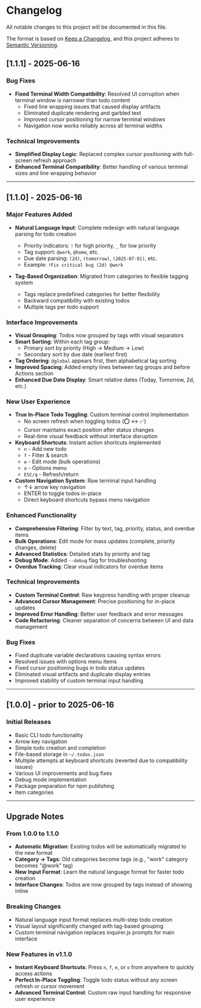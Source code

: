 # Changelog

All notable changes to this project will be documented in this file.

The format is based on [Keep a Changelog](https://keepachangelog.com/en/1.0.0/),
and this project adheres to [Semantic Versioning](https://semver.org/spec/v2.0.0.html).

## [1.1.1] - 2025-06-16

### Bug Fixes
- **Fixed Terminal Width Compatibility**: Resolved UI corruption when terminal window is narrower than todo content
  - Fixed line wrapping issues that caused display artifacts
  - Eliminated duplicate rendering and garbled text
  - Improved cursor positioning for narrow terminal windows
  - Navigation now works reliably across all terminal widths

### Technical Improvements
- **Simplified Display Logic**: Replaced complex cursor positioning with full-screen refresh approach
- **Enhanced Terminal Compatibility**: Better handling of various terminal sizes and line wrapping behavior

---

## [1.1.0] - 2025-06-16

### Major Features Added
- **Natural Language Input**: Complete redesign with natural language parsing for todo creation
  - Priority indicators: `!` for high priority, `_` for low priority
  - Tag support: `@work`, `@home`, etc.
  - Due date parsing: `(2d)`, `(tomorrow)`, `(2025-07-01)`, etc.
  - Example: `!Fix critical bug (2d) @work`

- **Tag-Based Organization**: Migrated from categories to flexible tagging system
  - Tags replace predefined categories for better flexibility
  - Backward compatibility with existing todos
  - Multiple tags per todo support

### Interface Improvements
- **Visual Grouping**: Todos now grouped by tags with visual separators
- **Smart Sorting**: Within each tag group:
  - Primary sort by priority (High → Medium → Low)
  - Secondary sort by due date (earliest first)
- **Tag Ordering**: `@global` appears first, then alphabetical tag sorting
- **Improved Spacing**: Added empty lines between tag groups and before Actions section
- **Enhanced Due Date Display**: Smart relative dates (Today, Tomorrow, 2d, etc.)

### New User Experience
- **True In-Place Todo Toggling**: Custom terminal control implementation
  - No screen refresh when toggling todos (⭕ ↔ ✅)
  - Cursor maintains exact position after status changes
  - Real-time visual feedback without interface disruption
- **Keyboard Shortcuts**: Instant action shortcuts implemented
  - `n` - Add new todo
  - `f` - Filter & search
  - `e` - Edit mode (bulk operations)
  - `o` - Options menu
  - `ESC/q` - Refresh/return
- **Custom Navigation System**: Raw terminal input handling
  - ↑↓ arrow key navigation
  - ENTER to toggle todos in-place
  - Direct keyboard shortcuts bypass menu navigation

### Enhanced Functionality
- **Comprehensive Filtering**: Filter by text, tag, priority, status, and overdue items
- **Bulk Operations**: Edit mode for mass updates (complete, priority changes, delete)
- **Advanced Statistics**: Detailed stats by priority and tag
- **Debug Mode**: Added `--debug` flag for troubleshooting
- **Overdue Tracking**: Clear visual indicators for overdue items

### Technical Improvements
- **Custom Terminal Control**: Raw keypress handling with proper cleanup
- **Advanced Cursor Management**: Precise positioning for in-place updates
- **Improved Error Handling**: Better user feedback and error messages
- **Code Refactoring**: Cleaner separation of concerns between UI and data management

### Bug Fixes
- Fixed duplicate variable declarations causing syntax errors
- Resolved issues with options menu items
- Fixed cursor positioning bugs in todo status updates
- Eliminated visual artifacts and duplicate display entries
- Improved stability of custom terminal input handling

---

## [1.0.0] - prior to 2025-06-16

### Initial Releases
- Basic CLI todo functionality
- Arrow key navigation
- Simple todo creation and completion
- File-based storage in `~/.todos.json`
- Multiple attempts at keyboard shortcuts (reverted due to compatibility issues)
- Various UI improvements and bug fixes
- Debug mode implementation
- Package preparation for npm publishing
- Item categories

---

## Upgrade Notes

### From 1.0.0 to 1.1.0
- **Automatic Migration**: Existing todos will be automatically migrated to the new format
- **Category → Tags**: Old categories become tags (e.g., "work" category becomes "@work" tag)
- **New Input Format**: Learn the natural language format for faster todo creation
- **Interface Changes**: Todos are now grouped by tags instead of showing inline

### Breaking Changes
- Natural language input format replaces multi-step todo creation
- Visual layout significantly changed with tag-based grouping
- Custom terminal navigation replaces inquirer.js prompts for main interface

### New Features in v1.1.0
- **Instant Keyboard Shortcuts**: Press `n`, `f`, `e`, or `o` from anywhere to quickly access actions
- **Perfect In-Place Toggling**: Toggle todo status without any screen refresh or cursor movement
- **Advanced Terminal Control**: Custom raw input handling for responsive user experience
